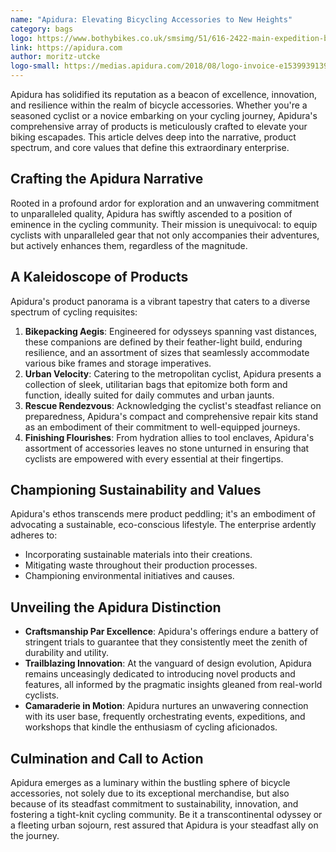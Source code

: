 ```yaml
---
name: "Apidura: Elevating Bicycling Accessories to New Heights"
category: bags
logo: https://www.bothybikes.co.uk/smsimg/51/616-2422-main-expedition-bar-pack-9l-on-bars-51.jpg
link: https://apidura.com
author: moritz-utcke
logo-small: https://medias.apidura.com/2018/08/logo-invoice-e1539939139391.png
---
```


Apidura has solidified its reputation as a beacon of excellence, innovation, and resilience within the realm of bicycle accessories. Whether you're a seasoned cyclist or a novice embarking on your cycling journey, Apidura's comprehensive array of products is meticulously crafted to elevate your biking escapades. This article delves deep into the narrative, product spectrum, and core values that define this extraordinary enterprise.

## Crafting the Apidura Narrative

Rooted in a profound ardor for exploration and an unwavering commitment to unparalleled quality, Apidura has swiftly ascended to a position of eminence in the cycling community. Their mission is unequivocal: to equip cyclists with unparalleled gear that not only accompanies their adventures, but actively enhances them, regardless of the magnitude.

## A Kaleidoscope of Products

Apidura's product panorama is a vibrant tapestry that caters to a diverse spectrum of cycling requisites:

1. **Bikepacking Aegis**: Engineered for odysseys spanning vast distances, these companions are defined by their feather-light build, enduring resilience, and an assortment of sizes that seamlessly accommodate various bike frames and storage imperatives.
2. **Urban Velocity**: Catering to the metropolitan cyclist, Apidura presents a collection of sleek, utilitarian bags that epitomize both form and function, ideally suited for daily commutes and urban jaunts.
3. **Rescue Rendezvous**: Acknowledging the cyclist's steadfast reliance on preparedness, Apidura's compact and comprehensive repair kits stand as an embodiment of their commitment to well-equipped journeys.
4. **Finishing Flourishes**: From hydration allies to tool enclaves, Apidura's assortment of accessories leaves no stone unturned in ensuring that cyclists are empowered with every essential at their fingertips.

## Championing Sustainability and Values

Apidura's ethos transcends mere product peddling; it's an embodiment of advocating a sustainable, eco-conscious lifestyle. The enterprise ardently adheres to:

- Incorporating sustainable materials into their creations.
- Mitigating waste throughout their production processes.
- Championing environmental initiatives and causes.

## Unveiling the Apidura Distinction

- **Craftsmanship Par Excellence**: Apidura's offerings endure a battery of stringent trials to guarantee that they consistently meet the zenith of durability and utility.
- **Trailblazing Innovation**: At the vanguard of design evolution, Apidura remains unceasingly dedicated to introducing novel products and features, all informed by the pragmatic insights gleaned from real-world cyclists.
- **Camaraderie in Motion**: Apidura nurtures an unwavering connection with its user base, frequently orchestrating events, expeditions, and workshops that kindle the enthusiasm of cycling aficionados.

## Culmination and Call to Action

Apidura emerges as a luminary within the bustling sphere of bicycle accessories, not solely due to its exceptional merchandise, but also because of its steadfast commitment to sustainability, innovation, and fostering a tight-knit cycling community. Be it a transcontinental odyssey or a fleeting urban sojourn, rest assured that Apidura is your steadfast ally on the journey.